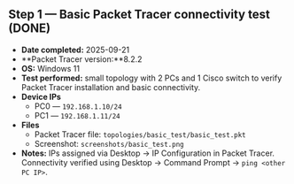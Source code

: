 ## Step 1 — Basic Packet Tracer connectivity test (DONE)

- **Date completed:** 2025-09-21
- **Packet Tracer version:**8.2.2
- **OS:** Windows 11
- **Test performed:** small topology with 2 PCs and 1 Cisco switch to verify Packet Tracer installation and basic connectivity.
- **Device IPs**
  - PC0 — `192.168.1.10/24`
  - PC1 — `192.168.1.11/24`
- **Files**
  - Packet Tracer file: `topologies/basic_test/basic_test.pkt`
  - Screenshot: `screenshots/basic_test.png`
- **Notes:** IPs assigned via Desktop → IP Configuration in Packet Tracer. Connectivity verified using Desktop → Command Prompt → `ping <other PC IP>`.
